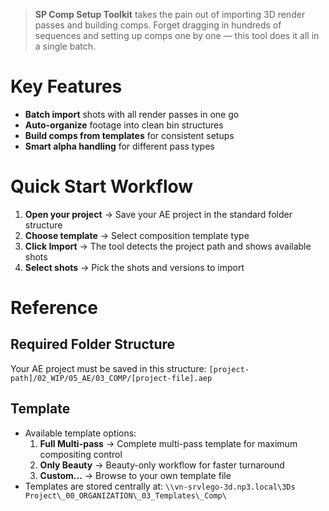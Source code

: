 > **SP Comp Setup Toolkit** takes the pain out of importing 3D render passes and building comps. Forget dragging in hundreds of sequences and setting up comps one by one — this tool does it all in a single batch.

# Key Features

- **Batch import** shots with all render passes in one go
- **Auto-organize** footage into clean bin structures
- **Build comps from templates** for consistent setups
- **Smart alpha handling** for different pass types

# Quick Start Workflow

1. **Open your project** → Save your AE project in the standard folder structure
2. **Choose template** → Select composition template type
3. **Click Import** → The tool detects the project path and shows available shots
4. **Select shots** → Pick the shots and versions to import

# Reference

## Required Folder Structure

Your AE project must be saved in this structure: `[project-path]/02_WIP/05_AE/03_COMP/[project-file].aep`

## Template

- Available template options:
  1. **Full Multi-pass** → Complete multi-pass template for maximum compositing control
  2. **Only Beauty** → Beauty-only workflow for faster turnaround
  3. **Custom...** → Browse to your own template file
- Templates are stored centrally at: `\\vn-srvlego-3d.np3.local\3Ds Project\_00_ORGANIZATION\_03_Templates\_Comp\`
